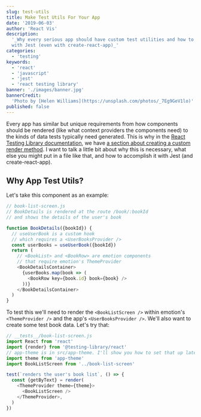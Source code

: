 ```yaml
---
slug: test-utils
title: Make Test Utils For Your App
date: '2019-06-03'
author: 'React Vis'
description:
  '_Why every serious app should have custom test utilities and how to do that
  with Jest (even with create-react-app)_'
categories:
  - 'testing'
keywords:
  - 'react'
  - 'javascript'
  - 'jest'
  - 'react testing library'
banner: './images/banner.jpg'
bannerCredit:
  'Photo by [Helen Williams](https://unsplash.com/photos/_7Eg9GeV1lo)'
published: false
---
```


Every app has similar but unique requirements from how components should be
rendered (like what context providers the components need) to the kinds of data
tests typically need generated. This is why in the
[React Testing Library documentation](https://testing-library.com/react), we
have
[a section about creating a custom render method](https://testing-library.com/docs/react-testing-library/setup#custom-render).
I want to talk a little bit about why this is necessary, what else you might put
in a file like that, and how to accomplish it with Jest (and create-react-app).

## Why App Test Utils?

Let's take this component as an example:

```javascript
// book-list-screen.js
// BookDetails is rendered at the route /book/:bookId
// and shows the details of the user's book

function BookDetails({bookId}) {
  // useUserBook is a custom hook
  // which requires a <UserBooksProvider />
  const userBooks = useUserBook({bookId})
  return (
    // <BookList> and <BookRow> are emotion components
    // that require emotion's ThemeProvider
    <BookDetailsContainer>
      {userBooks.map(book => (
        <BookRow key={book.id} book={book} />
      ))}
    </BookDetailsContainer>
  )
}
```

To test this we'll need to render the `<BookListScreen />` within emotion's
`<ThemeProvider />` and the app's `<UserBooksProvider />`. We'll also want to
create some test book data. Let's try that:

```javascript
// __tests__/book-list-screen.js
import React from 'react'
import {render} from '@testing-library/react'
// app-theme is in src/app-theme. I'll show you how to set that up later.
import theme from 'app-theme'
import BookListScreen from '../book-list-screen'

test(`renders the user's book list`, () => {
  const {getByText} = render(
    <ThemeProvider theme={theme}>
      <BookListScreen />
    </ThemeProvider>,
  )
})
```
